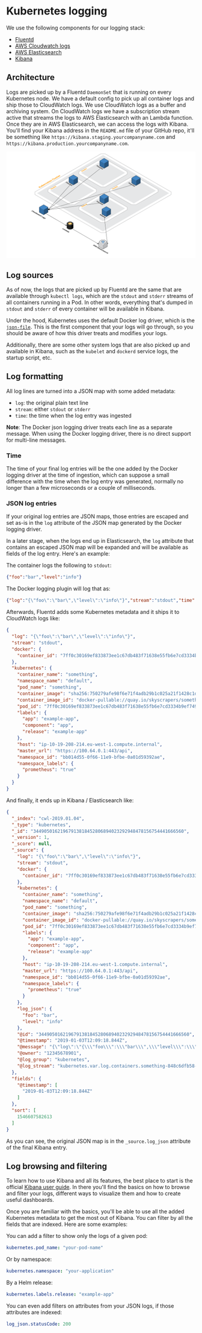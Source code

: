 # Kubernetes logging

We use the following components for our logging stack:

- [Fluentd](https://www.fluentd.org/)
- [AWS Cloudwatch logs](https://docs.aws.amazon.com/AmazonCloudWatch/latest/logs/WhatIsCloudWatchLogs.html)
- [AWS Elasticsearch](https://aws.amazon.com/elasticsearch-service/)
- [Kibana](https://www.elastic.co/products/kibana)

## Architecture

Logs are picked up by a Fluentd `DaemonSet` that is running on every Kubernetes node. We have a default config to pick up all container logs and ship those to CloudWatch logs. We use CloudWatch logs as a buffer and archiving system. On CloudWatch logs we have a subscription stream active that streams the logs to AWS Elasticsearch with an Lambda function. Once they are in AWS Elasticsearch, we can access the logs with Kibana. You'll find your Kibana address in the `README.md` file of your GitHub repo, it'll be something like `https://kibana.staging.yourcompanyname.com` and `https://kibana.production.yourcompanyname.com`.

![Architecture](images/logging_k8s.png "Architecture")

## Log sources

As of now, the logs that are picked up by Fluentd are the same that are available through `kubectl logs`, which are the `stdout` and `stderr` streams of all containers running in a Pod. In other words, everything that's dumped in `stdout` and `stderr` of every container will be available in Kibana.

Under the hood, Kubernetes uses the default Docker log driver, which is the [`json-file`](https://docs.docker.com/config/containers/logging/json-file/#usage). This is the first component that your logs will go through, so you should be aware of how this driver treats and modifies your logs.

Additionally, there are some other system logs that are also picked up and available in Kibana, such as the `kubelet` and `dockerd` service logs, the startup script, etc.

## Log formatting

All log lines are turned into a JSON map with some added metadata:

- `log`: the original plain text line
- `stream`: either `stdout` or `stderr`
- `time`: the time when the log entry was ingested

**Note**: The Docker json logging driver treats each line as a separate message. When using the Docker logging driver, there is no direct support for multi-line messages.

### Time

The time of your final log entries will be the one added by the Docker logging driver at the time of ingestion, which can suppose a small difference with the time when the log entry was generated, normally no longer than a few microseconds or a couple of milliseconds.

### JSON log entries

If your original log entries are JSON maps, those entries are escaped and set as-is in the `log` attribute of the JSON map generated by the Docker logging driver.

In a later stage, when the logs end up in Elasticsearch, the `log` attribute that contains an escaped JSON map will be expanded and will be available as fields of the log entry. Here's an example:

The container logs the following to `stdout`:

```json
{"foo":"bar","level":"info"}
```

The Docker logging plugin will log that as:

```json
{"log":"{\"foo\":\"bar\",\"level\":\"info\"}","stream":"stdout","time":"2019-01-03T12:09:18.844939857Z"}
```

Afterwards, Fluentd adds some Kubernetes metadata and it ships it to CloudWatch logs like:

```json
{
  "log": "{\"foo\":\"bar\",\"level\":\"info\"}",
  "stream": "stdout",
  "docker": {
    "container_id": "7ff0c30169ef833873ee1c67db483f71638e55fb6e7cd3334b9ef749a11df744"
  },
  "kubernetes": {
    "container_name": "something",
    "namespace_name": "default",
    "pod_name": "something",
    "container_image": "sha256:750279afe98f6e71f4adb29b1c025a21f1428c1d25211bbcf1e30f2d81ead4d2",
    "container_image_id": "docker-pullable://quay.io/skyscrapers/something@sha256:e2fd60ff0ae4500a75b80ebaa30e0e7deba9ad107833e8ca53f0047c42c5a057",
    "pod_id": "7ff0c30169ef833873ee1c67db483f71638e55fb6e7cd3334b9ef749a11df744",
    "labels": {
      "app": "example-app",
      "component": "app",
      "release": "example-app"
    },
    "host": "ip-10-19-208-214.eu-west-1.compute.internal",
    "master_url": "https://100.64.0.1:443/api",
    "namespace_id": "bb014d55-0f66-11e9-bfbe-0a01d59392ae",
    "namespace_labels": {
      "prometheus": "true"
    }
  }
}
```

And finally, it ends up in Kibana / Elasticsearch like:

```json
{
  "_index": "cwl-2019.01.04",
  "_type": "kubernetes",
  "_id": "34490501621967913818452806894023292948478156754441666560",
  "_version": 1,
  "_score": null,
  "_source": {
    "log": "{\"foo\":\"bar\",\"level\":\"info\"}",
    "stream": "stdout",
    "docker": {
      "container_id": "7ff0c30169ef833873ee1c67db483f71638e55fb6e7cd3334b9ef749a11df744"
    },
    "kubernetes": {
      "container_name": "something",
      "namespace_name": "default",
      "pod_name": "something",
      "container_image": "sha256:750279afe98f6e71f4adb29b1c025a21f1428c1d25211bbcf1e30f2d81ead4d2",
      "container_image_id": "docker-pullable://quay.io/skyscrapers/something@sha256:e2fd60ff0ae4500a75b80ebaa30e0e7deba9ad107833e8ca53f0047c42c5a057",
      "pod_id": "7ff0c30169ef833873ee1c67db483f71638e55fb6e7cd3334b9ef749a11df744",
      "labels": {
        "app": "example-app",
        "component": "app",
        "release": "example-app"
      },
      "host": "ip-10-19-208-214.eu-west-1.compute.internal",
      "master_url": "https://100.64.0.1:443/api",
      "namespace_id": "bb014d55-0f66-11e9-bfbe-0a01d59392ae",
      "namespace_labels": {
        "prometheus": "true"
      }
    },
    "log_json": {
      "foo": "bar",
      "level": "info"
    },
    "@id": "34490501621967913818452806894023292948478156754441666560",
    "@timestamp": "2019-01-03T12:09:18.844Z",
    "@message": "{\"log\":\"{\\\"foo\\\":\\\"bar\\\",\\\"level\\\":\\\"info\\\"}\",\"stream\":\"stdout\",\"docker\":{\"container_id\":\"7ff0c30169ef833873ee1c67db483f71638e55fb6e7cd3334b9ef749a11df744\"},\"kubernetes\":{\"container_name\":\"something\",\"namespace_name\":\"default\",\"pod_name\":\"something\",\"container_image\":\"sha256:750279afe98f6e71f4adb29b1c025a21f1428c1d25211bbcf1e30f2d81ead4d2\",\"container_image_id\":\"docker-pullable://quay.io/skyscrapers/something@sha256:e2fd60ff0ae4500a75b80ebaa30e0e7deba9ad107833e8ca53f0047c42c5a057\",\"pod_id\":\"7ff0c30169ef833873ee1c67db483f71638e55fb6e7cd3334b9ef749a11df744\",\"labels\":{\"app\":\"example-app\",\"component\":\"app\",\"release\":\"example-app\"},\"host\":\"ip-10-19-208-214.eu-west-1.compute.internal\",\"master_url\":\"https://100.64.0.1:443/api\",\"namespace_id\":\"bb014d55-0f66-11e9-bfbe-0a01d59392ae\",\"namespace_labels\":{\"prometheus\":\"true\"}}}",
    "@owner": "12345678901",
    "@log_group": "kubernetes",
    "@log_stream": "kubernetes.var.log.containers.something-848c6dfb58-t2cbg_default_something-1b0f48647e291a554f1fac594be8e07acbe817464a3d4b35b390d3b9766fd146.log"
  },
  "fields": {
    "@timestamp": [
      "2019-01-03T12:09:18.844Z"
    ]
  },
  "sort": [
    1546607582613
  ]
}
```

As you can see, the original JSON map is in the `_source.log_json` attribute of the final Kibana entry.

## Log browsing and filtering

To learn how to use Kibana and all its features, the best place to start is the official [Kibana user guide](https://www.elastic.co/guide/en/kibana/6.5/discover.html). In there you'll find the basics on how to browse and filter your logs, different ways to visualize them and how to create useful dashboards.

Once you are familiar with the basics, you'll be able to use all the added Kubernetes metadata to get the most out of Kibana. You can filter by all the fields that are indexed. Here are some examples:

You can add a filter to show only the logs of a given pod:

```yaml
kubernetes.pod_name: "your-pod-name"
```

Or by namespace:

```yaml
kubernetes.namespace: "your-application"
```

By a Helm release:

```yaml
kubernetes.labels.release: "example-app"
```

You can even add filters on attributes from your JSON logs, if those attributes are indexed:

```yaml
log_json.statusCode: 200
```
